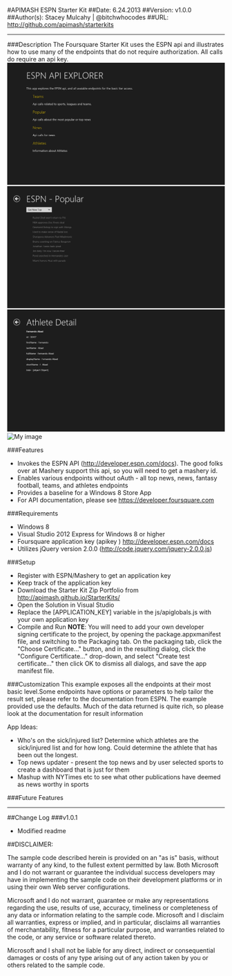 #APIMASH ESPN Starter Kit
##Date: 6.24.2013
##Version: v1.0.0
##Author(s): Stacey Mulcahy | @bitchwhocodes
##URL: http://github.com/apimash/starterkits

----------
###Description
The Foursquare Starter Kit uses the ESPN api and illustrates how to use many of the endpoints that do not require authorization. All calls do require an api key.
![My image](image.png) 
![My image](image1.png) 
![My image](image2.png) 
![My image](image3.png) 

###Features
 - Invokes the ESPN API (http://developer.espn.com/docs). The good folks over at Mashery support this api, so you will need to get a mashery id. 
 - Enables various endpoints without oAuth - all top news, news, fantasy football, teams, and athletes endpoints 
 - Provides a baseline for a Windows 8 Store App
 - For API documentation, please see https://developer.foursquare.com

###Requirements

 - Windows 8
 - Visual Studio 2012 Express for Windows 8 or higher
 - Foursquare application key (apikey ) http://developer.espn.com/docs
 - Utilizes jQuery version 2.0.0 (http://code.jquery.com/jquery-2.0.0.js)

###Setup

 - Register with ESPN/Mashery to get an application key
 - Keep track of the application key
 - Download the Starter Kit Zip Portfolio from http://apimash.github.io/StarterKits/
 - Open the Solution in Visual Studio
 - Replace the [APPLICATION_KEY] variable in the js/apiglobals.js with your own application key
 - Compile and Run
 **NOTE**: You will need to add your own developer signing certificate to the project, by opening the package.appxmanifest file, and switching to the Packaging tab. On the packaging tab, click the "Choose Certificate..." button, and in the resulting dialog, click the "Configure Certificate..." drop-down, and select "Create test certificate..." then click OK to dismiss all dialogs, and save the app manifest file.

###Customization
This example exposes all the endpoints at their most basic level.Some endpoints have options or parameters to help tailor the result set, please refer to the documentation from ESPN. The example provided use the defaults.  Much of the data returned is quite rich, so please look at the documentation for result information

App Ideas:
- Who's on the sick/injured list? Determine which athletes are the sick/injured list and for how long. Could determine the athlete that has been out the longest.
- Top news updater - present the top news and by user selected sports to create a dashboard that is just for them
- Mashup with NYTimes etc to see what other publications have deemed as news worthy in sports

###Future Features


----------

##Change Log
###v1.0.1
- Modified readme

##DISCLAIMER: 
 
The sample code described herein is provided on an "as is" basis, without warranty of any kind, to the fullest extent permitted by law. Both Microsoft and I do not warrant or guarantee the individual success developers may have in implementing the sample code on their development platforms or in using their own Web server configurations. 
 
Microsoft and I do not warrant, guarantee or make any representations regarding the use, results of use, accuracy, timeliness or completeness of any data or information relating to the sample code. Microsoft and I disclaim all warranties, express or implied, and in particular, disclaims all warranties of merchantability, fitness for a particular purpose, and warranties related to the code, or any service or software related thereto. 
 
Microsoft and I shall not be liable for any direct, indirect or consequential damages or costs of any type arising out of any action taken by you or others related to the sample code.

